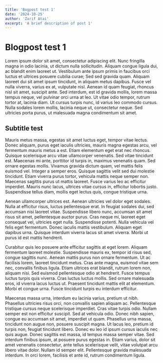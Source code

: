 ```yaml
---
title: 'Bogpost test 1'
date: '2024-10-25'
author: 'Zarif Atai'
excerpt: 'A brief description of post 1'
---
```



# Blogpost test 1

Lorem ipsum dolor sit amet, consectetur adipiscing elit. Nunc fringilla magna in odio lacinia, ut dictum nulla sollicitudin. Aliquam congue ligula dui, ac blandit enim laoreet ut. Vestibulum ante ipsum primis in faucibus orci luctus et ultrices posuere cubilia curae; Sed sed gravida quam. Aliquam laoreet dui sit amet ipsum tincidunt, in aliquam metus dapibus. Fusce vel nulla viverra, varius ex at, vulputate nisl. Aenean id quam feugiat, rhoncus nisl sit amet, suscipit ante. Sed interdum, est id gravida mollis, lorem massa tempus neque, vel pulvinar orci urna at leo. Ut vitae odio tempor, rutrum tortor at, lacinia diam. Ut cursus turpis nunc, id varius leo commodo cursus. Nulla sodales lorem mollis, lacinia neque ut, consectetur neque. Sed ultricies porta purus, ut malesuada magna condimentum sit amet.

## Subtitle test

Mauris metus massa, egestas sit amet luctus eget, tempor vitae lectus. Donec aliquam, purus eget iaculis ultricies, mauris magna egestas arcu, vel fermentum mauris metus a est. Etiam elementum eget erat nec rhoncus. Quisque scelerisque arcu vitae ullamcorper venenatis. Sed vitae tincidunt est. Maecenas mi ante, porttitor id turpis in, maximus venenatis quam. Sed ornare egestas mollis. Vivamus gravida dictum quam, vel mattis felis euismod vel. Integer a semper eros. Quisque sagittis velit sed dui molestie tincidunt. Etiam viverra purus tortor, vehicula mattis neque semper non. Maecenas sagittis purus ut mattis laoreet. Fusce varius leo ac efficitur imperdiet. Mauris nunc lacus, ultrices vitae cursus in, efficitur lobortis justo. Suspendisse tellus diam, mollis eget lectus quis, congue tristique urna.

Aenean ullamcorper ultrices est. Aenean ultricies vel dolor eget sodales. Nulla at efficitur risus, luctus pellentesque erat. In feugiat sodales dui, sed accumsan nisi laoreet vitae. Suspendisse libero nunc, accumsan sit amet risus sit amet, pellentesque auctor purus. Cras neque mi, laoreet eget consequat vel, ultricies eget nulla. Suspendisse potenti. Nulla vehicula vel felis eget fermentum. Donec iaculis mattis vestibulum. Aliquam eget dapibus urna. Quisque interdum viverra lacus sit amet viverra. Morbi ut purus id est mattis hendrerit.

Curabitur quis leo posuere ante efficitur sagittis at eget lorem. Aliquam fermentum laoreet molestie. Suspendisse mauris ex, tempor id risus sed, congue sagittis nunc. Aenean mattis purus non ornare fermentum. Ut ac facilisis lorem, laoreet tincidunt metus. Cras ante magna, euismod vitae sem nec, convallis finibus ligula. Etiam ultrices erat blandit, rutrum lorem non, aliquam nisi. Sed euismod pellentesque odio at hendrerit. Fusce tempus luctus turpis quis viverra. Cras luctus luctus mollis. Sed ornare malesuada eros, id viverra lacus luctus ut. Praesent tincidunt mattis elit at elementum. Morbi et congue urna. Fusce tincidunt turpis eu interdum efficitur.

Maecenas massa urna, interdum eu lacinia varius, pretium ut nibh. Phasellus ultricies risus orci, non convallis sapien aliquam ac. Pellentesque tristique cursus neque scelerisque imperdiet. Cras vitae turpis odio. Nullam semper est non efficitur suscipit. Sed at vehicula odio. Donec nibh sapien, congue eu accumsan sit amet, imperdiet ut quam. Phasellus urna massa, tincidunt non augue non, posuere suscipit magna. Ut lacus leo, pretium id turpis non, feugiat tincidunt libero. Donec eu leo id ipsum cursus iaculis nec quis augue. Donec sagittis est massa, id tempus massa semper vitae. Sed interdum finibus ipsum, at posuere purus egestas in. Etiam varius, dolor sit amet venenatis consectetur, ante tellus scelerisque velit, vitae volutpat arcu libero vitae dolor. Nullam id semper elit. Pellentesque gravida malesuada interdum. In orci lorem, facilisis et ante id, rutrum condimentum ligula.
